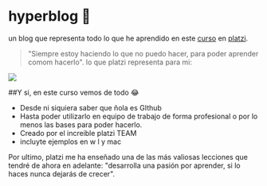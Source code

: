 # hyperblog 🚀
un blog que representa todo lo que he aprendido en este [curso](https://www.notion.so/Git-y-GitHub-3f5f71a44c1b422284468c3af30d2ff5 "curso") en [platzi](https://platzi.com/clases/1557-git-github/19977-readmemd-es-una-excelente-practica/ "platzi").
>"Siempre estoy haciendo lo que no puedo hacer, para poder aprender comom hacerlo".
lo que platzi representa para mi:

[![](https://www.meme-arsenal.com/memes/205426cfb6fa5aff9de2053321746d03.jpg)](https://www.meme-arsenal.com/memes/205426cfb6fa5aff9de2053321746d03.jpg)

##Y si, en este curso vemos de todo 😂
* Desde ni siquiera saber que ñola es GIthub
* Hasta poder utilizarlo en equipo de trabajo de forma profesional o por lo menos las bases para poder hacerlo.
* Creado por el increible platzi TEAM
* incluyte ejemplos en w l y mac

Por ultimo, platzi me ha enseñado una de las más valiosas lecciones que tendré de ahora en adelante: "desarrolla una pasión por aprender, si lo haces nunca dejarás de crecer".